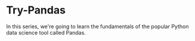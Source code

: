 # Try-Pandas
In this series, we're going to learn the fundamentals of the popular Python data science tool called Pandas.
